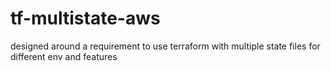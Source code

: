 # tf-multistate-aws
designed around a requirement to use terraform with multiple state files for different env and features

